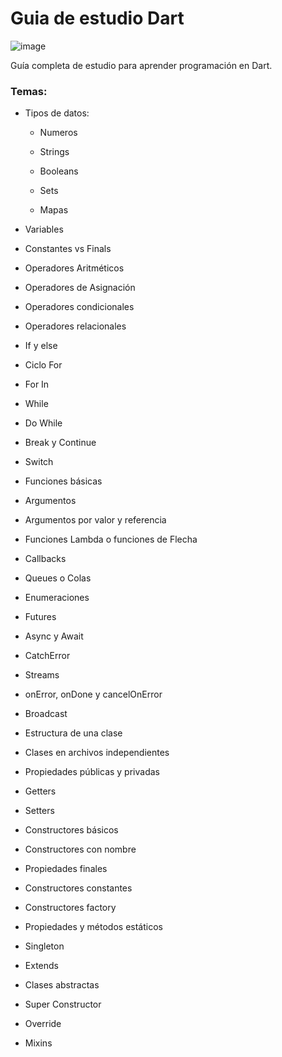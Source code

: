 # Guia de estudio Dart

![image](https://user-images.githubusercontent.com/78452543/224521533-4c5ed126-e267-4607-97d8-3875b7f0be70.png)

Guía completa de estudio para aprender programación en Dart.

### Temas:

- Tipos de datos:

    - Numeros

    - Strings

    - Booleans

    - Sets

    - Mapas

- Variables

- Constantes vs Finals

- Operadores Aritméticos

- Operadores de Asignación

- Operadores condicionales

- Operadores relacionales

- If y else

- Ciclo For

- For In

- While

- Do While

- Break y Continue

- Switch 

- Funciones básicas

- Argumentos

- Argumentos por valor y referencia

- Funciones Lambda o funciones de Flecha

- Callbacks

- Queues o Colas

- Enumeraciones

- Futures

- Async y Await

- CatchError

- Streams

- onError, onDone y cancelOnError

- Broadcast

- Estructura de una clase

- Clases en archivos independientes

- Propiedades públicas y privadas

- Getters

- Setters

- Constructores básicos

- Constructores con nombre

- Propiedades finales

- Constructores constantes

- Constructores factory

- Propiedades y métodos estáticos

- Singleton

- Extends

- Clases abstractas

- Super Constructor

- Override

- Mixins
